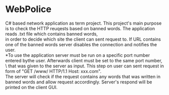 # WebPolice
C# based network application as term project.
This project's main purpose is to check the HTTP reuqests based on banned words. The application reads .txt file which contains banned words, \
in order to decide which site the client can sent request to. If URL contains one of the banned words server disables the connection and notifies the user. \
*To use the application server must be run on a specific port number entered bythe user. Afterwards client must be set to the same port number, \ 
that was given to the server as input. This step on user can sent request in form of "GET /www/ HTTP/1.1 Host: xxx.com".\
The server will check if the request contains any words that was written in banned words and allow request accordingly. Server's respond will be printed on the client GUI.
